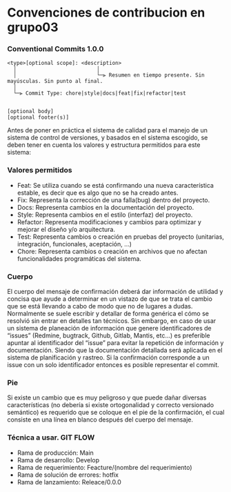 # Convenciones de contribucion en grupo03

### Conventional Commits 1.0.0

```
<type>[optional scope]: <description>
  │                          │
  │                          └─⫸ Resumen en tiempo presente. Sin mayúsculas. Sin punto al final.
  │
  └─⫸ Commit Type: chore|style|docs|feat|fix|refactor|test

                        
[optional body]
[optional footer(s)]
```
  
Antes de poner en práctica el sistema de calidad para el manejo de un sistema de control de versiones, y basados en el sistema escogido, se deben tener en cuenta los valores y estructura permitidos para este sistema: 
  
 ### Valores permitidos
  
- Feat: Se utiliza cuando se está confirmando una nueva característica estable, es decir que es algo que no se ha creado antes.
- Fix: Representa la corrección de una falla(bug) dentro del proyecto.
- Docs: Representa cambios en la documentación del proyecto.
- Style: Representa cambios en el estilo (interfaz) del proyecto.
- Refactor: Representa modificaciones y cambios para optimizar y mejorar el diseño y/o arquitectura.
- Test:  Representa cambios o creación en pruebas del proyecto (unitarias, integración, funcionales, aceptación, …)
- Chore: Representa cambios o creación en archivos que no afectan funcionalidades programáticas del sistema.


### Cuerpo
El cuerpo del mensaje de confirmación deberá dar información de utilidad y concisa que ayude a determinar en un vistazo de que se trata el cambio que se está llevando a cabo de modo que no de lugares a dudas. Normalmente se suele escribir y detallar de forma genérica el cómo se resolvió sin entrar en detalles tan técnicos. Sin embargo, en caso de usar un sistema de planeación de información que genere identificadores de “issues” (Redmine, bugtrack, Github, Gitlab, Mantis, etc…) es preferible apuntar al identificador del “issue” para evitar la repetición de información y documentación. Siendo que la documentación detallada será aplicada en el sistema de planificación y rastreo. Si la confirmación corresponde a un issue con un solo identificador entonces es posible representar el commit.

### Pie
Si existe un cambio que es muy peligroso y que puede dañar diversas características (no debería si existe ortogonalidad y correcto versionado semántico) es requerido que se coloque en el pie de la confirmación, el cual consiste en una línea en blanco después del cuerpo del mensaje.
  
### Técnica a usar. GIT FLOW
  
- Rama de producción: Main
- Rama de desarrollo: Develop
- Rama de requerimiento: Feacture/(nombre del requerimiento)
- Rama de solución de errores: hotfix
- Rama de lanzamiento: Releace/0.0.0

